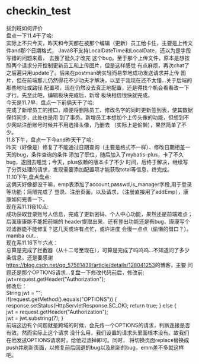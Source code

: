 # checkin_test
拔剑班如何评价  
盘点一下11.4干了哈:  
实际上不只今天，昨天和今天都在被那个编辑（更新）员工给卡住，主要是上传文件and那个日期格式，
Java8不支持LocalDateTime和LocalDate，还以为是字段写错的问题来着， 去搜了挺久才改完
这个bug。至于那个上传文件，原本是想按照两个请求分开控制更新员工和上传图片，但是这样感觉
有点麻烦，再次chat了之后遍只用update了。后来在postman确实轻而易举地成功发送请求并上传
图片，但在前端那儿仍然得花不少功夫才解决，以至于我现在还不太懂...关于后端的那些地址或路径
配置项，现在仍然没去真正地配置，还是得找个机会看看改一下才行。先至此吧，编辑板块完成后，新增
板块相信很快就完成。  
今天是11.7早，盘点一下前俩天干了哈:  
完成了新增员工的接口，顺便将删除员工、修改名字的同时更新签到表，使其数据保持同步，此处也是用
到了事务。新增员工本想加个上传头像的功能，但想到不少网站注册账号时候并不用选择头像，乃删去
（实际上是偷懒），果然简单了不少。  
11.8下午，盘点一下今and昨天干了哈:  
昨天（好像是）修复了不能通过日期查询（主要是格式不一样）、修改日期相差一天的bug，条件查询的条件
添加了职位，随后加入了mybatis-plus，卡了不久bug，遂回去睡觉；今天，plus依赖的版本卡了不少
时间，后终于解决，继续写了分页处理的请求，发现需要添加配置项才能获取total等信息，终完成。  
11.10下午,盘点盘点:  
这俩天好像都没干嘛，emp表添加了account,passwd,is_manager字段,用于登录等功能；简陋完成了
登录、注册页面，以及请求，（注册直接用了addEmp），康康如何完善一下。  
现在系11.11夜10点:  
成功获取登录账号人信息，完成了更新密码、个人中心功能，果然还是前端难点；后面康康能不能把前端的
header提取出来，还有登出功能还是有bug，康康写个过滤器能不能修复？这几天或许有点忙，或许进度
会慢一点点（偷懒的借口？）。mamba out...  
现在系11.16下午六点：  
总算是完成了拦截器（从十二号至现在），可算是完成了呜呜呜...不知道问了多少条信息，还是要感谢
<a>https://blog.csdn.net/qq_57581439/article/details/128041253</a>的博客，主要
问题还是那个OPTIONS请求...复盘一下修改代码前后，修改前:
jwt=request.getHeader("Authorization");  
修改后：  
String jwt = "";  
if(request.getMethod().equals("OPTIONS")) {
response.setStatus(HttpServletResponse.SC_OK);
return true;
} else {  
jwt = request.getHeader("Authorization");  
jwt = jwt.substring(7);
}  
前端这边有个问题就是跨域的时候，会先传一个OPTIONS的请求，判断连接是否有效。然而实际上这个请求
没什么用，我们设置的请求头里面根本没有。故我们在他发送OPTIONS请求时，给他过滤掉即可。同时，
将切换页面replace替换成push并刷新页面，以修复前后回退的bug以及刷新的bug，emm差不多就这样吧。